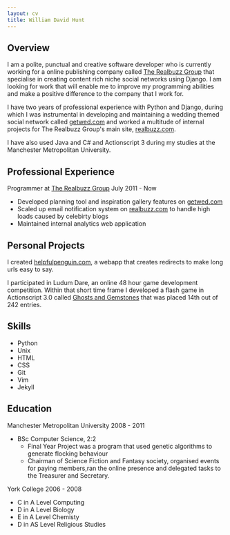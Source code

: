 ```yaml
---
layout: cv
title: William David Hunt
---
```


Overview
------

I am a polite, punctual and creative software developer who is currently working for a online publishing company called <a href='therealbuzzgroup.com'>The Realbuzz Group</a> that specialise in creating content rich niche social networks using Django. I am looking for work that will enable me to improve my programming abilities and make a positive difference to the company that I work for.


I have two years of professional experience with Python and Django, during which I was instrumental in developing and maintaining a wedding themed social network called <a href='getwed.com'>getwed.com</a> and worked a multitude of internal projects for The Realbuzz Group's main site, <a href='realbuzz.com'>realbuzz.com</a>.

I have also used Java and C# and Actionscript 3 during my studies at the Manchester Metropolitan University.

Professional Experience
------

Programmer at <a href='therealbuzzgroup.com'>The Realbuzz Group</a> <span class="cv-date">July 2011 - Now</span>

 * Developed planning tool and inspiration gallery features on <a href='getwed.com'>getwed.com</a>
 * Scaled up email notification system on <a href='realbuzz.com'>realbuzz.com</a> to handle high loads caused by celebirty blogs
 * Maintained internal analytics web application
 

Personal Projects
------

I created [helpfulpenguin.com](http://helpfulpenguin.com), a webapp that creates redirects to make long urls easy to say.

I participated in Ludum Dare, an online 48 hour game development competition. Within that short time frame I developed a flash game in Actionscript 3.0 called [Ghosts and Gemstones](http://www.kongregate.com/games/underscorewdh/ghosts-and-gemstones) that was placed 14th out of 242 entries. 

Skills
-----
 * Python
 * Unix
 * HTML
 * CSS
 * Git
 * Vim
 * Jekyll

Education
------
Manchester Metropolitan University <span class="cv-date">2008 - 2011</span>

 * BSc Computer Science, 2:2
   * Final Year Project was a program that used genetic algorithms to generate flocking behaviour
   * Chairman of Science Fiction and Fantasy society, organised events for paying members,ran the online presence and delegated tasks to the Treasurer and Secretary.

York College <span class="cv-date">2006 - 2008</span>
 * C in A Level Computing 
 * D in A Level Biology 
 * E in A Level Chemisty
 * D in AS Level Religious Studies 

